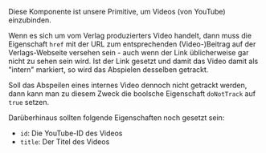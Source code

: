 Diese Komponente ist unsere Primitive, um Videos (von YouTube) einzubinden.

Wenn es sich um vom Verlag produzierters Video handelt, dann muss die Eigenschaft `href` mit der URL zum entsprechenden (Video-)Beitrag auf der Verlags-Webseite versehen sein - auch wenn der Link üblicherweise gar nicht zu sehen sein wird. Ist der Link gesetzt und damit das Video damit als "intern" markiert, so wird das Abspielen desselben getrackt.

Soll das Abspeilen eines internes Video dennoch nicht getrackt werden, dann kann man zu diesem Zweck die boolsche Eigenschaft `doNotTrack` auf `true` setzen.

Darüberhinaus sollten folgende Eigenschaften noch gesetzt sein:

* `id`: Die YouTube-ID des Videos
* `title`: Der Titel des Videos
